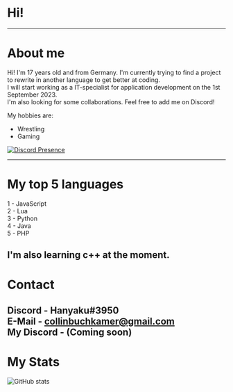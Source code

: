 # Hi!
---
# About me
Hi! I'm 17 years old and from Germany. I'm currently trying to find a project to rewrite in another language to get better at coding.<br />
I will start working as a IT-specialist for application development on the 1st September 2023.<br />
I'm also looking for some collaborations. Feel free to add me on Discord!<br />

My hobbies are:
- Wrestling
- Gaming

[![Discord Presence](https://lanyard.cnrad.dev/api/219191061199847424
                            )](https://discord.com/users/219191061199847424)

---
# My top 5 languages
1 - JavaScript<br />
2 - Lua<br />
3 - Python<br />
4 - Java<br />
5 - PHP

I'm also learning c++ at the moment.
---
# Contact
Discord - Hanyaku#3950<br />
E-Mail - collinbuchkamer@gmail.com<br />
My Discord - (Coming soon)
---
# My Stats
![GitHub stats](https://github-readme-stats.vercel.app/api?username=Hanyaku-Chan&show_icons=true&theme=tokyonight)
